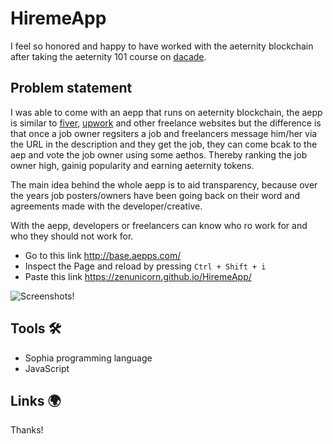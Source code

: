 # HiremeApp

I feel so honored and happy to have worked with the aeternity blockchain after taking the aeternity 101 course on [dacade](wwww.dacade.org).

## Problem statement

I was able to come with an aepp that runs on aeternity blockchain, the aepp is similar to [fiver](www.fiver.com), [upwork](www.upwork.com) and other freelance websites but the difference is that once a job owner regsiters a job and freelancers message him/her via the URL in the description and they get the job, they can come bcak to the aep and vote the job owner using some aethos. Thereby ranking the job owner high, gainig popularity and earning aeternity tokens. 


The main idea behind the whole aepp is to aid transparency, because over the years job posters/owners have been going back on their word and agreements made with the developer/creative. 

With the aepp, developers or freelancers can know who ro work for and who they should not work for.

* Go to this link http://base.aepps.com/
* Inspect the Page and reload by pressing `Ctrl + Shift + i` 
* Paste this link https://zenunicorn.github.io/HiremeApp/

![Screenshots!](/img/download2.png "Screenshots")

## Tools 🛠 
- Sophia programming language
- JavaScript


## Links 🌍 

Thanks!
